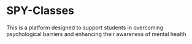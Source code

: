 # SPY-Classes
This is a platform designed to support students in overcoming psychological barriers and enhancing their awareness of mental health
